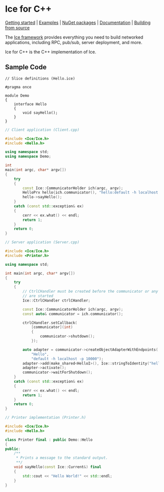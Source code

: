 # Ice for C++

[Getting started] | [Examples] | [NuGet packages] | [Documentation] | [Building from source]

The [Ice framework] provides everything you need to build networked applications,
including RPC, pub/sub, server deployment, and more.

Ice for C++ is the C++ implementation of Ice.

## Sample Code

```slice
// Slice definitions (Hello.ice)

#pragma once

module Demo
{
    interface Hello
    {
        void sayHello();
    }
}
```

```cpp
// Client application (Client.cpp)

#include <Ice/Ice.h>
#include <Hello.h>

using namespace std;
using namespace Demo;

int
main(int argc, char* argv[])
{
    try
    {
        const Ice::CommunicatorHolder ich(argc, argv);
        HelloPrx hello{ich.communicator(), "hello:default -h localhost -p 10000"};
        hello->sayHello();
    }
    catch (const std::exception& ex)
    {
        cerr << ex.what() << endl;
        return 1;
    }
    return 0;
}
```

```cpp
// Server application (Server.cpp)

#include <Ice/Ice.h>
#include <Printer.h>

using namespace std;

int main(int argc, char* argv[])
{
    try
    {
        // CtrlCHandler must be created before the communicator or any other threads
        // are started
        Ice::CtrlCHandler ctrlCHandler;

        const Ice::CommunicatorHolder ich(argc, argv);
        const auto& communicator = ich.communicator();

        ctrlCHandler.setCallback(
            [communicator](int)
            {
                communicator->shutdown();
            });

        auto adapter = communicator->createObjectAdapterWithEndpoints(
            "Hello",
            "default -h localhost -p 10000");
        adapter->add(make_shared<HelloI>(), Ice::stringToIdentity("hello"));
        adapter->activate();
        communicator->waitForShutdown();
    }
    catch (const std::exception& ex)
    {
        cerr << ex.what() << endl;
        return 1;
    }
    return 0;
}
```

```cpp
// Printer implementation (Printer.h)

#include <Ice/Ice.h>
#include <Hello.h>

class Printer final : public Demo::Hello
{
public:
    /**
     * Prints a message to the standard output.
     **/
    void sayHello(const Ice::Current&) final
    {
        std::cout << "Hello World!" << std::endl;
    }
}
```

[Getting started]: https://doc.zeroc.com/ice/3.8/hello-world-application/writing-an-ice-application-with-c++
[Examples]: https://github.com/zeroc-ice/ice-demos/tree/3.8/cpp
[NuGet packages]: https://www.nuget.org/packages?q=zeroc.ice.v
[Documentation]: https://doc.zeroc.com/ice/3.8
[Building from source]: https://github.com/zeroc-ice/ice/blob/3.8/cpp/BUILDING.md
[Ice framework]: https://github.com/zeroc-ice/ice
